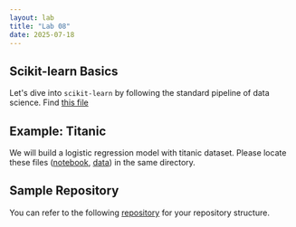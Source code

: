 ```yaml
---
layout: lab
title: "Lab 08"
date: 2025-07-18
---
```

## Scikit-learn Basics
Let's dive into `scikit-learn` by following the standard pipeline of data science. Find <a href ="https://github.com/wonjun-seo/cosmos/blob/master/static_files/labs/8/scikit-learn.ipynb">this file</a>

## Example: Titanic
We will build a logistic regression model with titanic dataset. Please locate these files (<a href ="https://github.com/wonjun-seo/cosmos/blob/master/static_files/labs/8/scikit-learn_Example.ipynb">notebook</a>, <a href ="https://github.com/wonjun-seo/cosmos/blob/master/static_files/labs/8/titanic_cleaned.csv">data</a>) in the same directory.

## Sample Repository
You can refer to the following [repository](https://github.com/wonjun-davis/Titanic) for your repository structure.
